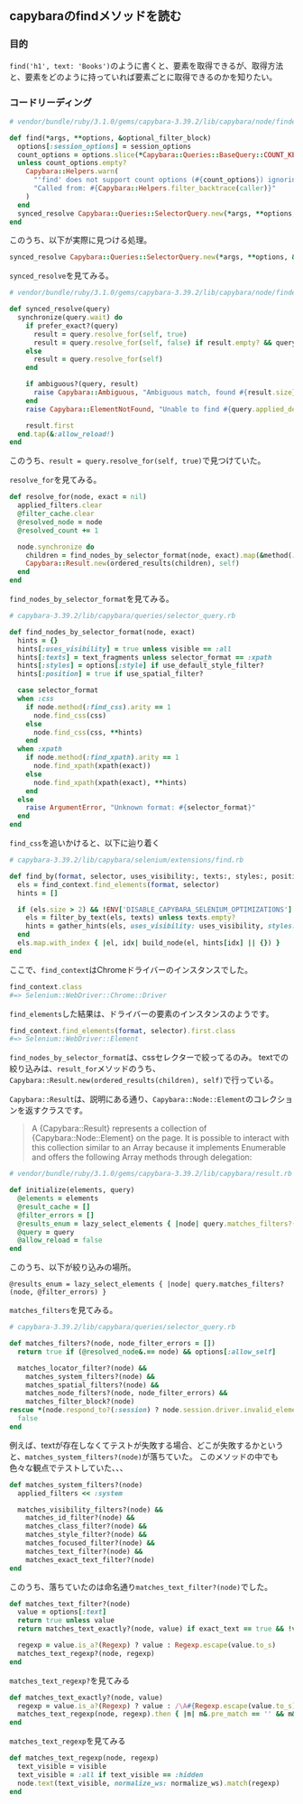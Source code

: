## capybaraのfindメソッドを読む

### 目的

`find('h1', text: 'Books')`のように書くと、要素を取得できるが、取得方法と、要素をどのように持っていれば要素ごとに取得できるのかを知りたい。

### コードリーディング

```ruby
# vendor/bundle/ruby/3.1.0/gems/capybara-3.39.2/lib/capybara/node/finders.rb

def find(*args, **options, &optional_filter_block)
  options[:session_options] = session_options
  count_options = options.slice(*Capybara::Queries::BaseQuery::COUNT_KEYS)
  unless count_options.empty?
    Capybara::Helpers.warn(
      "'find' does not support count options (#{count_options}) ignoring. " \
      "Called from: #{Capybara::Helpers.filter_backtrace(caller)}"
    )
  end
  synced_resolve Capybara::Queries::SelectorQuery.new(*args, **options, &optional_filter_block)
end
```

このうち、以下が実際に見つける処理。

```ruby
synced_resolve Capybara::Queries::SelectorQuery.new(*args, **options, &optional_filter_block)
```

`synced_resolve`を見てみる。

```ruby
# vendor/bundle/ruby/3.1.0/gems/capybara-3.39.2/lib/capybara/node/finders.rb

def synced_resolve(query)
  synchronize(query.wait) do
    if prefer_exact?(query)
      result = query.resolve_for(self, true)
      result = query.resolve_for(self, false) if result.empty? && query.supports_exact? && !query.exact?
    else
      result = query.resolve_for(self)
    end

    if ambiguous?(query, result)
      raise Capybara::Ambiguous, "Ambiguous match, found #{result.size} elements matching #{query.applied_description}"
    end
    raise Capybara::ElementNotFound, "Unable to find #{query.applied_description}" if result.empty?

    result.first
  end.tap(&:allow_reload!)
end
```

このうち、`result = query.resolve_for(self, true)`で見つけていた。

`resolve_for`を見てみる。

```ruby
def resolve_for(node, exact = nil)
  applied_filters.clear
  @filter_cache.clear
  @resolved_node = node
  @resolved_count += 1

  node.synchronize do
    children = find_nodes_by_selector_format(node, exact).map(&method(:to_element))
    Capybara::Result.new(ordered_results(children), self)
  end
end
```

`find_nodes_by_selector_format`を見てみる。

```ruby
# capybara-3.39.2/lib/capybara/queries/selector_query.rb

def find_nodes_by_selector_format(node, exact)
  hints = {}
  hints[:uses_visibility] = true unless visible == :all
  hints[:texts] = text_fragments unless selector_format == :xpath
  hints[:styles] = options[:style] if use_default_style_filter?
  hints[:position] = true if use_spatial_filter?

  case selector_format
  when :css
    if node.method(:find_css).arity == 1
      node.find_css(css)
    else
      node.find_css(css, **hints)
    end
  when :xpath
    if node.method(:find_xpath).arity == 1
      node.find_xpath(xpath(exact))
    else
      node.find_xpath(xpath(exact), **hints)
    end
  else
    raise ArgumentError, "Unknown format: #{selector_format}"
  end
end
```

`find_css`を追いかけると、以下に辿り着く

```ruby
# capybara-3.39.2/lib/capybara/selenium/extensions/find.rb

def find_by(format, selector, uses_visibility:, texts:, styles:, position:)
  els = find_context.find_elements(format, selector)
  hints = []

  if (els.size > 2) && !ENV['DISABLE_CAPYBARA_SELENIUM_OPTIMIZATIONS']
    els = filter_by_text(els, texts) unless texts.empty?
    hints = gather_hints(els, uses_visibility: uses_visibility, styles: styles, position: position)
  end
  els.map.with_index { |el, idx| build_node(el, hints[idx] || {}) }
end
```

ここで、`find_context`はChromeドライバーのインスタンスでした。

```ruby
find_context.class
#=> Selenium::WebDriver::Chrome::Driver
```

`find_elements`した結果は、ドライバーの要素のインスタンスのようです。

```ruby
find_context.find_elements(format, selector).first.class
#=> Selenium::WebDriver::Element
```

`find_nodes_by_selector_format`は、cssセレクターで絞ってるのみ。
textでの絞り込みは、`result_for`メソッドのうち、`Capybara::Result.new(ordered_results(children), self)`で行っている。

`Capybara::Result`は、説明にある通り、`Capybara::Node::Element`のコレクションを返すクラスです。

> A {Capybara::Result} represents a collection of {Capybara::Node::Element} on the page. It is possible to interact with this
collection similar to an Array because it implements Enumerable and offers the following Array methods through delegation:

```ruby
# vendor/bundle/ruby/3.1.0/gems/capybara-3.39.2/lib/capybara/result.rb

def initialize(elements, query)
  @elements = elements
  @result_cache = []
  @filter_errors = []
  @results_enum = lazy_select_elements { |node| query.matches_filters?(node, @filter_errors) }
  @query = query
  @allow_reload = false
end
```

このうち、以下が絞り込みの場所。
```
@results_enum = lazy_select_elements { |node| query.matches_filters?(node, @filter_errors) }
```

`matches_filters`を見てみる。

```ruby
# capybara-3.39.2/lib/capybara/queries/selector_query.rb

def matches_filters?(node, node_filter_errors = [])
  return true if (@resolved_node&.== node) && options[:allow_self]

  matches_locator_filter?(node) &&
    matches_system_filters?(node) &&
    matches_spatial_filters?(node) &&
    matches_node_filters?(node, node_filter_errors) &&
    matches_filter_block?(node)
rescue *(node.respond_to?(:session) ? node.session.driver.invalid_element_errors : [])
  false
end
```

例えば、textが存在しなくてテストが失敗する場合、どこが失敗するかというと、`matches_system_filters?(node)`が落ちていた。
このメソッドの中でも色々な観点でテストしていた、、、

```ruby
def matches_system_filters?(node)
  applied_filters << :system

  matches_visibility_filters?(node) &&
    matches_id_filter?(node) &&
    matches_class_filter?(node) &&
    matches_style_filter?(node) &&
    matches_focused_filter?(node) &&
    matches_text_filter?(node) &&
    matches_exact_text_filter?(node)
end
```

このうち、落ちていたのは命名通り`matches_text_filter?(node)`でした。

```ruby
def matches_text_filter?(node)
  value = options[:text]
  return true unless value
  return matches_text_exactly?(node, value) if exact_text == true && !value.is_a?(Regexp)

  regexp = value.is_a?(Regexp) ? value : Regexp.escape(value.to_s)
  matches_text_regexp?(node, regexp)
end
```

`matches_text_regexp?`を見てみる

```ruby
def matches_text_exactly?(node, value)
  regexp = value.is_a?(Regexp) ? value : /\A#{Regexp.escape(value.to_s)}\z/
  matches_text_regexp(node, regexp).then { |m| m&.pre_match == '' && m&.post_match == '' }
end
```

`matches_text_regexp`を見てみる

```ruby
def matches_text_regexp(node, regexp)
  text_visible = visible
  text_visible = :all if text_visible == :hidden
  node.text(text_visible, normalize_ws: normalize_ws).match(regexp)
end
```
